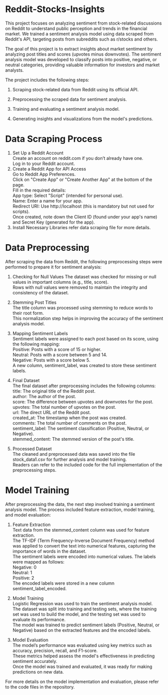 # Reddit-Stocks-Insights
This project focuses on analyzing sentiment from stock-related discussions on Reddit to understand public perception and trends in the financial market. We trained a sentiment analysis model using data scraped from Reddit's API, targeting posts from subreddits such as r/stocks and others.

The goal of this project is to extract insights about market sentiment by analyzing post titles and scores (upvotes minus downvotes). The sentiment analysis model was developed to classify posts into positive, negative, or neutral categories, providing valuable information for investors and market analysts.

The project includes the following steps:

1. Scraping stock-related data from Reddit using its official API.<br>

2. Preprocessing the scraped data for sentiment analysis.<br>

3. Training and evaluating a sentiment analysis model.<br>

4. Generating insights and visualizations from the model's predictions.

# Data Scraping Process
1. Set Up a Reddit Account<br>
Create an account on reddit.com if you don’t already have one.<br>
Log in to your Reddit account.<br>
2. Create a Reddit App for API Access<br>
Go to Reddit App Preferences.<br>
Click on "Create App" or "Create Another App" at the bottom of the page.<br>
Fill in the required details:<br>
   App type: Select "Script" (intended for personal use).<br>
   Name: Enter a name for your app.<br>
   Redirect URI: Use http://localhost (this is mandatory but not used for scripts).<br>
Once created, note down the Client ID (found under your app's name) and Secret Key (generated for the app).<br>
3. Install Necessary Libraries refer data scraping file for more details.
# Data Preprocessing
After scraping the data from Reddit, the following preprocessing steps were performed to prepare it for sentiment analysis:
1. Checking for Null Values
 The dataset was checked for missing or null values in important columns (e.g., title, score).<br>
 Rows with null values were removed to maintain the integrity and consistency of the dataset.<br>
 
2. Stemming Post Titles<br>
 The title column was processed using stemming to reduce words to their root form.<br>
 This normalization step helps in improving the accuracy of the sentiment analysis model.<br>
 
3.  Mapping Sentiment Labels<br>
 Sentiment labels were assigned to each post based on its score, using the following mapping:<br>
 Positive: Posts with a score of 15 or higher.<br>
 Neutral: Posts with a score between 5 and 14.<br>
 Negative: Posts with a score below 5.<br>
A new column, sentiment_label, was created to store these sentiment labels.<br>

4. Final Dataset<br>
The final dataset after preprocessing includes the following columns:<br>
title: The original title of the Reddit post.<br>
author: The author of the post.<br>
score: The difference between upvotes and downvotes for the post.<br>
upvotes: The total number of upvotes on the post.<br>
url: The direct URL of the Reddit post.<br>
created_at: The timestamp when the post was created.<br>
comments: The total number of comments on the post.<br>
sentiment_label: The sentiment classification (Positive, Neutral, or Negative).<br>
stemmed_content: The stemmed version of the post's title.<br>

5. Processed Dataset<br>
The cleaned and preprocessed data was saved into the file stock_data1.csv for further analysis and model training.<br>
Readers can refer to the included code for the full implementation of the preprocessing steps.<br>

# Model Training
After preprocessing the data, the next step involved training a sentiment analysis model. The process included feature extraction, model training, and model evaluation:

 1. Feature Extraction<br>
 Text data from the stemmed_content column was used for feature extraction.<br>
 The TF-IDF (Term Frequency-Inverse Document Frequency) method was applied to convert the text into numerical features, 
 capturing the importance of words in the dataset.<br>
 The sentiment labels were encoded into numerical values. The labels were mapped as follows:<br>
 Negative: 0<br>
 Neutral: 1<br>
 Positive: 2<br>
 The encoded labels were stored in a new column sentiment_label_encoded.<br>

2. Model Training<br>
 Logistic Regression was used to train the sentiment analysis model.<br>
 The dataset was split into training and testing sets, where the training set was used to build the model, and the testing 
 set was used to evaluate its performance.<br>
 The model was trained to predict sentiment labels (Positive, Neutral, or Negative) based on the extracted features and the 
 encoded labels.<br>

3. Model Evaluation<br>
 The model’s performance was evaluated using key metrics such as accuracy, precision, recall, and F1-score.<br>
 These metrics helped assess the model's effectiveness in predicting sentiment accurately.<br>
 Once the model was trained and evaluated, it was ready for making predictions on new data.<br>

For more details on the model implementation and evaluation, please refer to the code files in the repository.<br>

